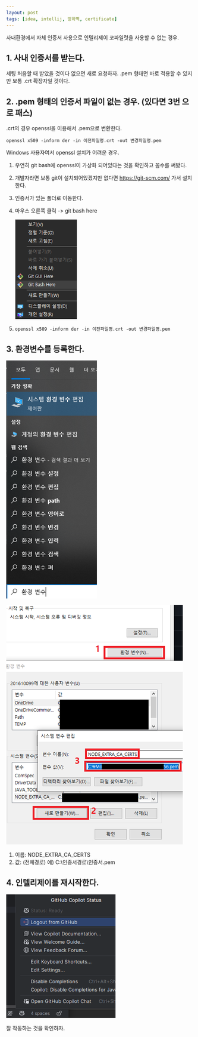 ```yaml
---
layout: post
tags: [idea, intellij, 방화벽, certificate]
---
```


사내환경에서 자체 인증서 사용으로 인텔리제이 코파일럿을 사용할 수 없는 경우.

## 1. 사내 인증서를 받는다.
세팅 처음할 때 받았을 것이다 없으면 새로 요청하자.
.pem 형태면 바로 적용할 수 있지만 보통 .crt 확장자일 것이다.

## 2. .pem 형태의 인증서 파일이 없는 경우. (있다면 3번 으로 패스)

.crt의 경우 openssl을 이용해서 .pem으로 변환한다.
```
openssl x509 -inform der -in 이전파일명.crt -out 변경파일명.pem
```
Windows 사용자여서 openssl 설치가 어려운 경우.
1. 우연히 git bash에 openssl이 가상화 되어있다는 것을 확인하고 꼼수를 써봤다.
1. 개발자라면 보통 git이 설치되어있겠지만 없다면 https://git-scm.com/ 가서 설치한다.
1. 인증서가 있는 폴더로 이동한다.
1. 마우스 오른쪽 클릭 -> git bash here

   ![i](/file/blog/2024-02-15-001.png)
   
1.
   ```
   openssl x509 -inform der -in 이전파일명.crt -out 변경파일명.pem
   ```

## 3. 환경변수를 등록한다.

![i](/file/blog/2024-02-15-002.png)

![i](/file/blog/2024-02-15-003.png)

1. 이름: NODE_EXTRA_CA_CERTS
2. 값: (전체경로) 예) C:\인증서경로\인증서.pem

## 4. 인텔리제이를 재시작한다.

![i](/file/blog/2024-02-15-004.png)

잘 작동하는 것을 확인하자.

